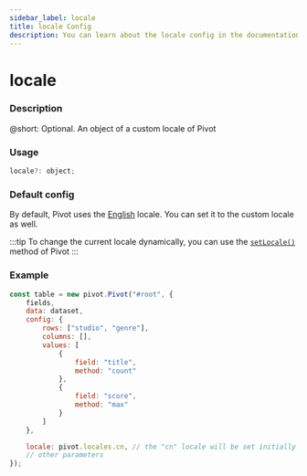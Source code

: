 ```yaml
---
sidebar_label: locale
title: locale Config
description: You can learn about the locale config in the documentation of the DHTMLX JavaScript Pivot library. Browse developer guides and API reference, try out code examples and live demos, and download a free 30-day evaluation version of DHTMLX Pivot.
---
```


# locale

### Description

@short: Optional. An object of a custom locale of Pivot

### Usage

~~~jsx
locale?: object;
~~~

### Default config

By default, Pivot uses the [English](/guides/localization/#default-locale) locale. You can set it to the custom locale as well.

:::tip
To change the current locale dynamically, you can use the [`setLocale()`](/api/methods/setlocale-method) method of Pivot
:::

### Example

~~~jsx {18}
const table = new pivot.Pivot("#root", {
    fields,
    data: dataset,
    config: {
        rows: ["studio", "genre"],
        columns: [],
        values: [
            {
                field: "title",
                method: "count"
            },
            {
                field: "score",
                method: "max"
            }
        ]
    },

    locale: pivot.locales.cn, // the "cn" locale will be set initially
    // other parameters
});
~~~
